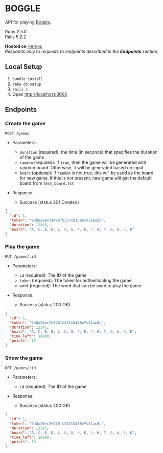 # BOGGLE
API for playing [Boggle](https://en.wikipedia.org/wiki/Boggle).

Ruby 2.5.0 \
Rails 5.2.2

**Hosted on** [Heroku](https://young-depths-87855.herokuapp.com) \
*Responds only to requests to endpoints described in the **Endpoints** section.*

## Local Setup
1. `bundle install`
2. `rake db:setup`
3. `rails s`
4. Open [http://localhost:3000](http://localhost:3000)

## Endpoints
### Create the game
```
POST /games
```

- Parameters:
  + `duration` (required): the time (in seconds) that specifies the duration of
    the game
  + `random` (required): if `true`, then the game will be generated with random
    board.  Otherwise, it will be generated based on input.
  + `board` (optional): if `random` is not true, this will be used as the board
    for new game. If this is not present, new game will get the default board
    from `test_board.txt`

- Response:
  + Success (status 201 Created)

```json
{
  "id": 1,
  "token": "9dda26ec7e476fb337cb158e7d31ac6c",
  "duration": 12345,
  "board": "A, C, E, D, L, U, G, *, E, *, H, T, G, A, F, K"
}
```

### Play the game
```
PUT /games/:id
```

- Parameters:
  + `id` (required): The ID of the game
  + `token` (required): The token for authenticating the game
  + `word` (required): The word that can be used to play the game

- Response:
  + Success (status 200 OK)

```json
{
  "id": 1,
  "token": "9dda26ec7e476fb337cb158e7d31ac6c",
  "duration": 12345,
  "board": "A, C, E, D, L, U, G, *, E, *, H, T, G, A, F, K",
  "time_left": 10000,
  "points": 10
}
```

### Show the game
```
GET /games/:id
```

- Parameters:
  + `id` (required): The ID of the game

- Response:
  + Success (status 200 OK)

```json
{
  "id": 1,
  "token": "9dda26ec7e476fb337cb158e7d31ac6c",
  "duration": 12345,
  "board": "A, C, E, D, L, U, G, *, E, *, H, T, G, A, F, K",
  "time_left": 10000,
  "points": 10
}
```